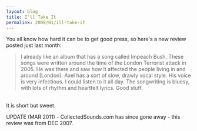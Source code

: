 ```yaml
---
layout: blog
title: I'll Take It
permalink: 2008/01/ill-take-it
---
```


<p>You all know how hard it can be to get good press, so here's a new review posted just last month:<br />

<blockquote>
I already like an album that has a song called Impeach Bush.
These songs were written around the time of the London Terrorist attack in 2005. He was there and saw how it affected the people living in and around [London].
Axel has a sort of slow, drawly vocal style. His voice is very infectious. I could listen to it all day. The songwriting is bluesy, with lots of rhythm and heartfelt lyrics. Good stuff.
</blockquote>

<br />
It is short but sweet.</p>

UPDATE (MAR 2011) - CollectedSounds.com has since gone away - this review was from DEC 2007.
